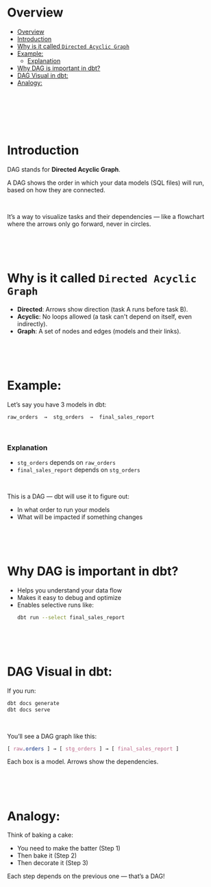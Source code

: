 # Overview

- [Overview](#overview)
- [Introduction](#introduction)
- [Why is it called `Directed Acyclic Graph`](#why-is-it-called-directed-acyclic-graph)
- [Example:](#example)
  - [Explanation](#explanation)
- [Why DAG is important in dbt?](#why-dag-is-important-in-dbt)
- [DAG Visual in dbt:](#dag-visual-in-dbt)
- [Analogy:](#analogy)

&nbsp;

&nbsp;

&nbsp;

# Introduction

DAG stands for **Directed Acyclic Graph**.

A DAG shows the order in which your data models (SQL files) will run, based on how they are connected.

&nbsp;

It’s a way to visualize tasks and their dependencies — like a flowchart where the arrows only go forward, never in circles.

&nbsp;

&nbsp;

# Why is it called `Directed Acyclic Graph`

- **Directed**: Arrows show direction (task A runs before task B).
- **Acyclic**: No loops allowed (a task can't depend on itself, even indirectly).
- **Graph**: A set of nodes and edges (models and their links).

&nbsp;

&nbsp;

# Example:

Let’s say you have 3 models in dbt:

```text
raw_orders  →  stg_orders  →  final_sales_report
```

&nbsp;

### Explanation

- `stg_orders` depends on `raw_orders`
- `final_sales_report` depends on `stg_orders`

&nbsp;

This is a DAG — dbt will use it to figure out:

- In what order to run your models
- What will be impacted if something changes

&nbsp;

&nbsp;

# Why DAG is important in dbt?

- Helps you understand your data flow
- Makes it easy to debug and optimize
- Enables selective runs like:
  ```bash
  dbt run --select final_sales_report
  ```

&nbsp;

&nbsp;

# DAG Visual in dbt:

If you run:

```bash
dbt docs generate
dbt docs serve
```

&nbsp;

You’ll see a DAG graph like this:

```css
[ raw.orders ] → [ stg_orders ] → [ final_sales_report ]
```

Each box is a model. Arrows show the dependencies.

&nbsp;

&nbsp;

# Analogy:

Think of baking a cake:

- You need to make the batter (Step 1)
- Then bake it (Step 2)
- Then decorate it (Step 3)

Each step depends on the previous one — that’s a DAG!

&nbsp;

&nbsp;
